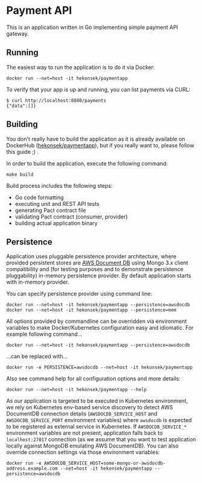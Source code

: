 # Payment API

This is an application written in Go implementing simple payment API gateway.

## Running

The easiest way to run the application is to do it via Docker:

    docker run --net=host -it hekonsek/paymentapp

To verify that your app is up and running, you can list payments via CURL:

    $ curl http://localhost:8080/payments
    {"data":[]}

## Building

You don't really have to build the application as it is already available on DockerHub 
([hekonsek/paymentapp](https://hub.docker.com/r/hekonsek/paymentapp)), but if you really want to, please follow
 this guide ;) . 

In order to build the application, execute the following command:

    make build

Build process includes the following steps:
- Go code formatting 
- executing unit and REST API tests 
- generating Pact contract file
- validating Pact contract (consumer, provider)
- building actual application binary

## Persistence

Application uses pluggable persistence provider architecture, where provided persistent stores are 
[AWS Document DB](https://aws.amazon.com/documentdb) using Mongo 3.x client compatibility and (for testing purposes
and to demonstrate persistence pluggability) in-memory persistence provider. By default application starts with
in-memory provider.

You can specify persistence provider using command line:

    docker run --net=host -it hekonsek/paymentapp --persistence=awsdocdb
    docker run --net=host -it hekonsek/paymentapp --persistence=mem
    
All options provided by commandline can be overridden via environment variables to make Docker/Kubernetes configuration
easy and idiomatic. For example following command...

    docker run --net=host -it hekonsek/paymentapp --persistence=awsdocdb
 
...can be replaced with...

    docker run -e PERSISTENCE=awsdocdb --net=host -it hekonsek/paymentapp

    
Also see command help for all configuration options and more details:

    docker run --net=host -it hekonsek/paymentapp --help

As our application is targeted to be executed in Kubernetes environment, we rely on Kubernetes env-based service
discovery to detect AWS DocumentDB connection details (`AWSDOCDB_SERVICE_HOST` and `AWSDOCDB_SERVICE_PORT` environment variables)
where `awsdocdb` is expected to be registered as external service in Kubernetes. If `AWSDOCDB_SERVICE_*` environment 
variables are not present, application falls back to `localhost:27017` connection (as we assume that you want to 
test application locally against MongoDB emulating AWS DocumentDB). You can also override connection settings via
those environment variables:

    docker run -e AWSDOCDB_SERVICE_HOST=some-mongo-or-awsdocdb-address.example.com --net=host -it hekonsek/paymentapp --persistence=awsdocdb
